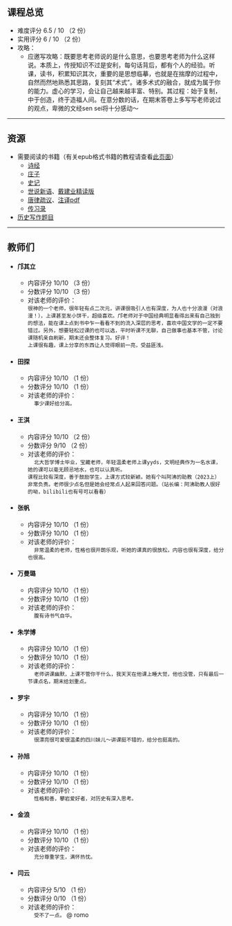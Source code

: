 ## 课程总览
- 难度评分 6.5 / 10 （2 份）
- 实用评分 6 / 10 （2 份） 
- 攻略：
    - 应邀写攻略：既要思考老师说的是什么意思，也要思考老师为什么这样说。本质上，传授知识不过是安利，每句话背后，都有个人的经验。听课，读书，积累知识其次，重要的是思想临摹，也就是在揣摩的过程中，自然而然地熟悉其思路，复刻其“术式”。诸多术式的融合，就成为属于你的能力。虚心的学习，会让自己越来越丰富、特别。其过程：始于复制，中于创造，终于造福人间。在意分数的话，在期末答卷上多写写老师说过的观点，卑微的文经sen sei将十分感动～

---

## 资源
- 需要阅读的书籍（有关epub格式书籍的教程请查看[此页面](docs/技巧/关于epub文件)）  
    - [诗经](https://file.uhsea.com/2403/c694a5eb8ff71df33b260b2ac028814fQV.epub)  
    - [庄子](https://file.uhsea.com/2403/9c478b65cddafa9c616e6f8ced9cfd57EX.epub)  
    - [史记](https://file.uhsea.com/2403/f7c51db046e27cf9028168862f1415373C.epub)  
    - [世说新语](https://file.uhsea.com/2403/0ae07df62b77f64e6d75eed5cb9bc5edEE.epub)、[戴建业精读版](https://file.uhsea.com/2403/7b6bcfb9aa2c1c56cfbb1f3637f73bf6Q5.epub)  
    - [唐律疏议](https://file.uhsea.com/2403/36676cefaa89f2cbf62ebe3fde0b75c1JK.epub)、[注译pdf](https://file.uhsea.com/2403/c3e8fa0ccfc396e636c23c1e37aea782F4.pdf)  
    - [传习录](https://file.uhsea.com/2403/ea069d5861904af991266df0843f091914.epub) 
- [历史写作题目](docs/杂项/文明经典写作题目/文明经典B历史写作题目)

---

## 教师们  
- #### 邝其立  
    - 内容评分 10/10 （3 份）  
    - 分数评分 10/10 （3 份）  
    - 对该老师的评价：  
        `
        很神的一个老师，很年轻有点二次元，讲课很吸引人也有深度，为人也十分浪漫（对浪漫！），上课甚至发小饼干，超级喜欢。邝老师对于中国经典明显看得出来有自己独到的想法，能在课上点到书中乍一看看不到的流入深层的思考，喜欢中国文学的一定不要错过。另外，想要轻松过课的也可以选，平时听课不无聊，自己做事也基本不管，讨论课随机亲自刷新，期末还会整体复习。好评！
        `  
        `
        上课很有趣，课上分享的东西让人觉得眼前一亮，受益匪浅。
        `  
- #### 田探  
    - 内容评分 10/10 （1 份）  
    - 分数评分 10/10 （1 份）  
    - 对该老师的评价：  
        `  
        事少课好给分高。
        `  
- #### 王淇  
    - 内容评分 10/10 （2 份）  
    - 分数评分 9/10 （2 份）  
    - 对该老师的评价：  
        `  
        北大哲学博士毕业，宝藏老师，年轻温柔老师上课yyds，文明经典作为一名水课，她的课可以毫无顾忌地水，也可以认真听。
        `  
        `
        课程比较有深度，善于鼓励学生，上课方式较新颖。她有个叫阿沸的助教（2023上）非常负责。老师很少点名但是她会经常点人起来回答问题。（站长编：阿沸助教人很好的呦，bilibili也有号可以看看）
        `  
- #### 张帆  
    - 内容评分 10/10 （1 份）  
    - 分数评分 10/10 （1 份）  
    - 对该老师的评价：  
        `  
        非常温柔的老师，性格也很开朗乐观，听她的课真的很放松，内容也很有深度，给分也很高。
        `  
- #### 万曼璐  
    - 内容评分 10/10 （1 份）  
    - 分数评分 10/10 （1 份）  
    - 对该老师的评价：  
        `  
        腹有诗书气自华。
        `  
- #### 朱学博  
    - 内容评分 10/10 （1 份）  
    - 分数评分 10/10 （1 份）  
    - 对该老师的评价：  
        `  
        老师讲课幽默，上课不管你干什么，我天天在他课上睡大觉，他也没管，只有最后一节课点名，期末给划重点。
        `  
- #### 罗宇  
    - 内容评分 10/10 （1 份）  
    - 分数评分 10/10 （1 份）  
    - 对该老师的评价：  
        `  
        很漂亮很可爱很温柔的四川妹儿～讲课挺不错的，给分也挺高的。
        `  
- #### 孙旭  
    - 内容评分 10/10 （1 份）  
    - 分数评分 10/10 （1 份）  
    - 对该老师的评价：  
        `  
        性格和善，攀岩爱好者，对历史有深入思考。
        `  
- #### 金浪  
    - 内容评分 10/10 （1 份）  
    - 分数评分 10/10 （1 份）  
    - 对该老师的评价：  
        `  
        充分尊重学生，满怀热忱。
        `  
- #### 闫云  
    - 内容评分 5/10 （1 份）  
    - 分数评分 0/10 （1 份）  
    - 对该老师的评价：  
        `  
        受不了一点。
        ` @ romo  